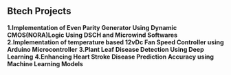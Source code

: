 ## Btech Projects ##

 **1.Implementation of Even Parity Generator Using Dynamic CMOS(NORA)Logic Using DSCH and Microwind Softwares**
 **2.Implementation of temperature based 12vDc Fan Speed Controller using Arduino Microcontroller**
 **3.Plant Leaf Disease Detection Using Deep Learning**
 **4.Enhancing Heart Stroke Disease Prediction Accuracy using Machine Learning Models**